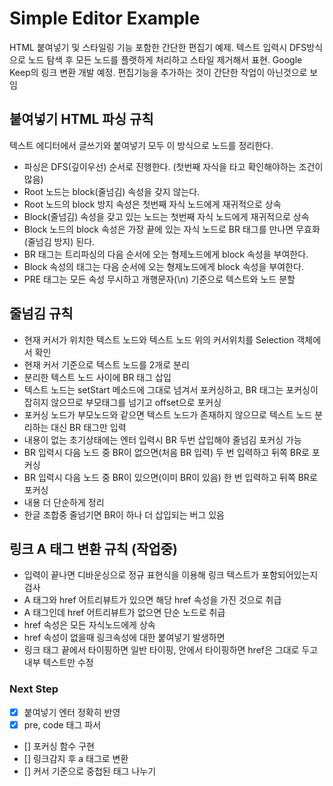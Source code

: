 # Simple Editor Example

HTML 붙여넣기 및 스타일링 기능 포함한 간단한 편집기 예제. 텍스트 입력시 DFS방식으로 노드 탐색 후 모든 노드를 플랫하게 처리하고 스타일 제거해서 표현. Google Keep의 링크 변환 개발 예정. 편집기능을 추가하는 것이 간단한 작업이 아닌것으로 보임

## 붙여넣기 HTML 파싱 규칙
텍스트 에디터에서 글쓰기와 붙여넣기 모두 이 방식으로 노드를 정리한다.
- 파싱은 DFS(깊이우선) 순서로 진행한다. (첫번째 자식을 타고 확인해야하는 조건이 많음)
- Root 노드는 block(줄넘김) 속성을 갖지 않는다.
- Root 노드의 block 방지 속성은 첫번째 자식 노드에게 재귀적으로 상속
- Block(줄넘김) 속성을 갖고 있는 노드는 첫번째 자식 노드에게 재귀적으로 상속
- Block 노드의 block 속성은 가장 끝에 있는 자식 노드로 BR 태그를 만나면 무효화(줄넘김 방지) 된다.
- BR 태그는 트리파싱의 다음 순서에 오는 형제노드에게 block 속성을 부여한다.
- Block 속성의 태그는 다음 순서에 오는 형제노드에게 block 속성을 부여한다.
- PRE 태그는 모든 속성 무시하고 개행문자(\n) 기준으로 텍스트와 노드 분할

## 줄넘김 규칙
- 현재 커서가 위치한 텍스트 노드와 텍스트 노드 위의 커서위치를 Selection 객체에서 확인
- 현재 커서 기준으로 텍스트 노드를 2개로 분리
- 분리한 텍스트 노드 사이에 BR 태그 삽입
- 텍스트 노드는 setStart 메소드에 그대로 넘겨서 포커싱하고, BR 태그는 포커싱이 잡히지 않으므로 부모태그를 넘기고 offset으로 포커싱
- 포커싱 노드가 부모노드와 같으면 텍스트 노드가 존재하지 않으므로 텍스트 노드 분리하는 대신 BR 태그만 입력
- 내용이 없는 초기상태에는 엔터 입력시 BR 두번 삽입해야 줄넘김 포커싱 가능
- BR 입력시 다음 노드 중 BR이 없으면(처음 BR 입력) 두 번 입력하고 뒤쪽 BR로 포커싱
- BR 입력시 다음 노드 중 BR이 있으면(이미 BR이 있음) 한 번 입력하고 뒤쪽 BR로 포커싱
- 내용 더 단순하게 정리
- 한글 조합중 줄넘기면 BR이 하나 더 삽입되는 버그 있음

## 링크 A 태그 변환 규칙 (작업중)
- 입력이 끝나면 디바운싱으로 정규 표현식을 이용해 링크 텍스트가 포함되어있는지 검사
- A 태그와 href 어트리뷰트가 있으면 해당 href 속성을 가진 것으로 취급
- A 태그인데 href 어트리뷰트가 없으면 단순 노드로 취급
- href 속성은 모든 자식노드에게 상속
- href 속성이 없을때 링크속성에 대한 붙여넣기 발생하면 
- 링크 태그 끝에서 타이핑하면 일반 타이핑, 안에서 타이핑하면 href은 그대로 두고 내부 텍스트만 수정

### Next Step
- [x] 붙여넣기 엔터 정확히 반영
- [x] pre, code 태그 파서
- [] 포커싱 함수 구현
- [] 링크감지 후 a 태그로 변환
- [] 커서 기준으로 중첩된 태그 나누기